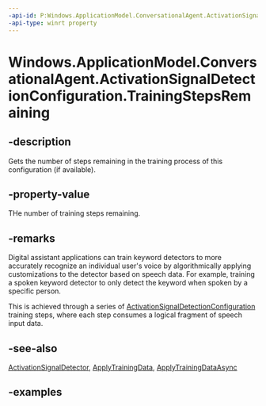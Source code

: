 ```yaml
---
-api-id: P:Windows.ApplicationModel.ConversationalAgent.ActivationSignalDetectionConfiguration.TrainingStepsRemaining
-api-type: winrt property
---
```


<!-- Property syntax.
public uint TrainingStepsRemaining { get; }
-->

# Windows.ApplicationModel.ConversationalAgent.ActivationSignalDetectionConfiguration.TrainingStepsRemaining

## -description

Gets the number of steps remaining in the training process of this configuration (if available).

## -property-value

THe number of training steps remaining.

## -remarks

Digital assistant applications can train keyword detectors to more accurately recognize an individual user's voice by algorithmically applying customizations to the detector based on speech data. For example, training a spoken keyword detector to only detect the keyword when spoken by a specific person.

This is achieved through a series of [ActivationSignalDetectionConfiguration](activationsignaldetectionconfiguration.md) training steps, where each step consumes a logical fragment of speech input data.  

## -see-also

[ActivationSignalDetector](activationsignaldetector.md), [ApplyTrainingData](activationsignaldetectionconfiguration_applytrainingdata_740648587.md), [ApplyTrainingDataAsync](activationsignaldetectionconfiguration_applytrainingdataasync_907910427.md)

## -examples
